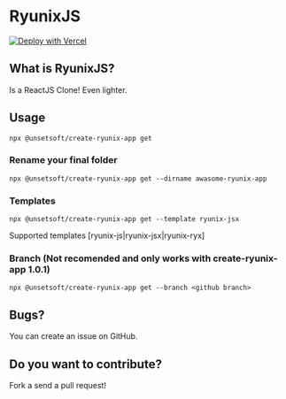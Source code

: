 # RyunixJS

[![Deploy with Vercel](https://vercel.com/button)](https://vercel.com/new/clone?repository-url=https%3A%2F%2Fgithub.com%2FUnSetSoft%2FRyunixjs%2Ftree%2Fmaster%2Fvercel%2Fryunix-jsx&project-name=ryunix-jsx-project&repository-name=ryunix-jsx-project)


## What is RyunixJS?

Is a ReactJS Clone! Even lighter.

## Usage

`npx @unsetsoft/create-ryunix-app get`

### Rename your final folder

`npx @unsetsoft/create-ryunix-app get --dirname awasome-ryunix-app`

### Templates

`npx @unsetsoft/create-ryunix-app get --template ryunix-jsx`

Supported templates [ryunix-js|ryunix-jsx|ryunix-ryx]

### Branch (Not recomended and only works with create-ryunix-app 1.0.1)

`npx @unsetsoft/create-ryunix-app get --branch <github branch>`

## Bugs?

You can create an issue on GitHub.

## Do you want to contribute?

Fork a send a pull request!
